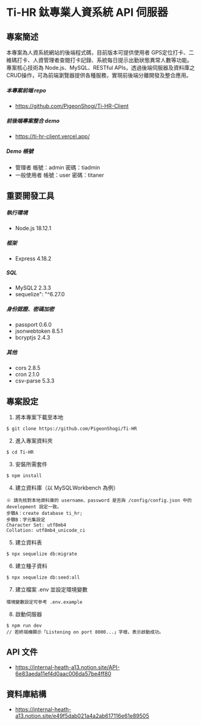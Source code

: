 # Ti-HR 鈦專業人資系統 API 伺服器
## 專案簡述
本專案為人資系統網站的後端程式碼，目前版本可提供使用者 GPS定位打卡、二維碼打卡、人資管理者查閱打卡記錄、系統每日提示出勤狀態異常人數等功能。
專案核心技術為 Node.js、MySQL、RESTful APIs，透過後端伺服器及資料庫之CRUD操作，可為前端瀏覽器提供各種服務，實現前後端分離開發及整合應用。
##### 本專案前端 repo
* https://github.com/PigeonShogi/Ti-HR-Client
##### 前後端專案整合 demo
* https://ti-hr-client.vercel.app/
##### Demo 帳號
* 管理者
  帳號：admin
  密碼：tiadmin
* 一般使用者
  帳號：user
  密碼：titaner
## 重要開發工具
##### 執行環境
* Node.js 18.12.1
##### 框架
* Express 4.18.2
##### SQL
* MySQL2 2.3.3
* sequelize": "^6.27.0
##### 身份認證、密碼加密
* passport 0.6.0
* jsonwebtoken 8.5.1
* bcryptjs 2.4.3
##### 其他
* cors 2.8.5
* cron 2.1.0
* csv-parse 5.3.3

## 專案設定
1. 將本專案下載至本地
```
$ git clone https://github.com/PigeonShogi/Ti-HR
```
2. 進入專案資料夾
```
$ cd Ti-HR
```
3. 安裝所需套件
```
$ npm install
```
4. 建立資料庫（以 MySQLWorkbench 為例）
```
※ 請先核對本地資料庫的 username、password 是否與 /config/config.json 中的 development 設定一致。
步驟A：create database ti_hr;
步驟B：字元集設定
Character Set: utf8mb4
Collation: utf8mb4_unicode_ci
```
5. 建立資料表
```
$ npx sequelize db:migrate
```
6. 建立種子資料
```
$ npx sequelize db:seed:all
```
7. 建立檔案 .env 並設定環境變數
```
環境變數設定可參考 .env.example
```
8. 啟動伺服器 
```
$ npm run dev
// 若終端機顯示「Listening on port 8000...」字樣，表示啟動成功。
```
## API 文件
* https://internal-heath-a13.notion.site/API-6e83aeda11ef4d0aac006da57be4ff80
## 資料庫結構
* https://internal-heath-a13.notion.site/e49f5dab021a4a2ab617116e61e89505